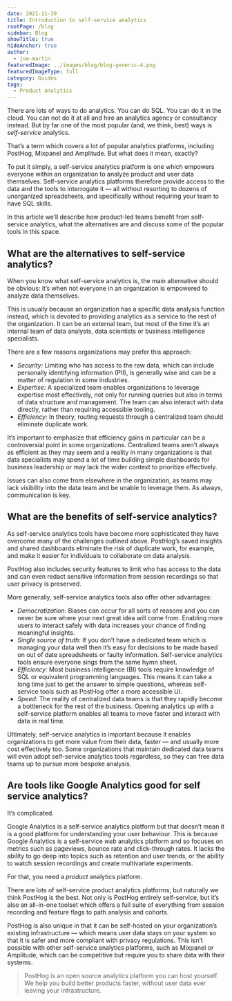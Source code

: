 ```yaml
---
date: 2021-11-30
title: Introduction to self-service analytics
rootPage: /blog
sidebar: Blog
showTitle: true
hideAnchor: true
author:
  - joe-martin
featuredImage: ../images/blog/blog-generic-4.png
featuredImageType: full
category: Guides
tags:
  - Product analytics
---
```


There are lots of ways to do analytics. You can do SQL. You can do it in the cloud. You can not do it at all and hire an analytics agency or consultancy instead. But by far one of the most popular (and, we think, best) ways is _self-service_ analytics. 

That’s a term which covers a lot of popular analytics platforms, including PostHog, Mixpanel and Amplitude. But what does it mean, exactly? 

To put it simply, a self-service analytics platform is one which empowers everyone within an organization to analyze product and user data themselves. Self-service analytics platforms therefore provide access to the data and the tools to interrogate it — all without resorting to dozens of unorganized spreadsheets, and specifically without requiring your team to have SQL skills.

In this article we’ll describe how product-led teams benefit from self-service analytics, what the alternatives are and discuss some of the popular tools in this space. 

## What are the alternatives to self-service analytics?

When you know what self-service analytics is, the main alternative should be obvious: it’s when not everyone in an organization is empowered to analyze data themselves. 

This is usually because an organization has a specific data analysis function instead, which is devoted to providing analytics as a service to the rest of the organization. It can be an external team, but most of the time it’s an internal team of data analysts, data scientists or business intelligence specialists. 

There are a few reasons organizations may prefer this approach: 

- *Security:* Limiting who has access to the raw data, which can include personally identifying information (PII), is generally wise and can be a matter of regulation in some industries. 
- *Expertise:* A specialized team enables organizations to leverage expertise most effectively, not only for running queries but also in terms of data structure and management. The team can also interact with data directly, rather than requiring accessible tooling. 
- *Efficiency:* In theory, routing requests through a centralized team should eliminate duplicate work.

It’s important to emphasize that efficiency gains in particular can be a controversial point in some organizations. Centralized teams aren’t always as efficient as they may seem and a reality in many organizations is that data specialists may spend a lot of time building simple dashboards for business leadership or may lack the wider context to prioritize effectively.

Issues can also come from elsewhere in the organization, as teams may lack visibility into the data team and be unable to leverage them. As always, communication is key. 

<BorderWrapper>
    <Quote
        imageSource="/images/customers/andy.jpeg"
        size="md"
        name="Andy Su"
        title="Founder and CEO, Pry"
        quote={`“We look into things such as how valuable customers who come to us via ads are compared to those who are organic. We then use that information to make decisions about our advertising strategy.”`}
    />
</BorderWrapper>

## What are the benefits of self-service analytics?

As self-service analytics tools have become more sophisticated they have overcome many of the challenges outlined above. PostHog’s saved insights and shared dashboards eliminate the risk of duplicate work, for example, and make it easier for individuals to collaborate on data analysis. 

PostHog also includes security features to limit who has access to the data and can even redact sensitive information from session recordings so that user privacy is preserved. 

More generally, self-service analytics tools also offer other advantages:

- *Democratization:* Biases can occur for all sorts of reasons and you can never be sure where your next great idea will come from. Enabling more users to interact safely with data increases your chance of finding meaningful insights. 
- *Single source of truth:* If you don’t have a dedicated team which is managing your data well then it’s easy for decisions to be made based on out of date spreadsheets or faulty information. Self-service analytics tools ensure everyone sings from the same hymn sheet. 
- *Efficiency:* Most business intelligence (BI) tools require knowledge of SQL or equivalent programming languages. This means it can take a long time just to get the answer to simple questions, whereas self-service tools such as PostHog offer a more accessible UI.
- *Speed:* The reality of centralized data teams is that they rapidly become a bottleneck for the rest of the business. Opening analytics up with a self-service platform enables all teams to move faster and interact with data in real time. 

Ultimately, self-service analytics is important because it enables organizations to get more value from their data, faster — and usually more cost effectively too. Some organizations that maintain dedicated data teams will even adopt self-service analytics tools regardless, so they can free data teams up to pursue more bespoke analysis. 

## Are tools like Google Analytics good for self service analytics?

It’s complicated. 

Google Analytics is a self-service analytics platform but that doesn’t mean it is a good platform for understanding your user behaviour. This is because Google Analytics is a self-service _web_ analytics platform and so focuses on metrics such as pageviews, bounce rate and click-through rates. It lacks the ability to go deep into topics such as retention and user trends, or the ability to watch session recordings and create multivariate experiments. 

<BorderWrapper>
    <Quote
        imageSource="/images/customers/anca.png"
        size="md"
        name="Anca Filip"
        title="Head of Product, Mention Me"
        quote={`“We used to use Google Analytics, but PostHog has helped us improve our product and get a much better understanding of our users than we've ever been able to before."`}
    />
</BorderWrapper>


For that, you need a _product_ analytics platform. 

There are lots of self-service product analytics platforms, but naturally we think PostHog is the best. Not only is PostHog entirely self-service, but it’s also an all-in-one toolset which offers a full suite of everything from session recording and feature flags to path analysis and cohorts. 

PostHog is also unique in that it can be self-hosted on your organization’s existing infrastructure — which means user data stays on your system so that it is safer and more compliant with privacy regulations. This isn’t possible with other self-service analytics platforms, such as Mixpanel or Amplitude, which can be competitive but require you to share data with their systems. 

> PostHog is an open source analytics platform you can host yourself. We help you build better products faster, without user data ever leaving your infrastructure.

<ArrayCTA />



